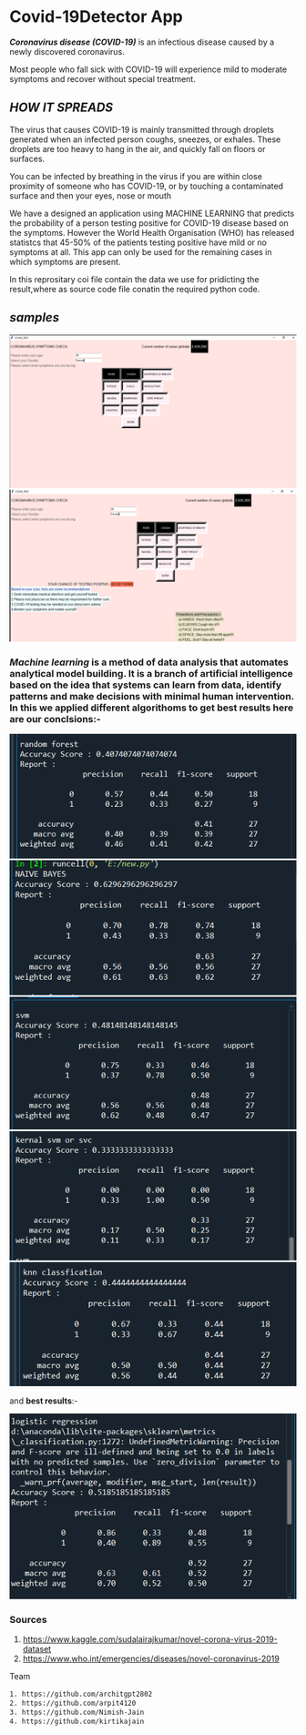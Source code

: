 # **Covid-19Detector App**

**_Coronavirus disease (COVID-19)_** is an infectious disease caused by a newly discovered coronavirus.

Most people who fall sick with COVID-19 will experience mild to moderate symptoms and recover without special treatment.

## **_HOW IT SPREADS_**

The virus that causes COVID-19 is mainly transmitted through droplets generated when an infected person coughs, sneezes, or exhales. These droplets are too heavy to hang in the air, and quickly fall on floors or surfaces.

You can be infected by breathing in the virus if you are within close proximity of someone who has COVID-19, or by touching a contaminated surface and then your eyes, nose or mouth

We have a designed an application using MACHINE LEARNING that predicts the probability of a person testing positive for COVID-19 disease based on the symptoms. However the World Health Organisation (WHO) has released statistcs that 45-50% of the patients testing positive have mild or no symptoms at all. This app can only be used for the remaining cases in which symptoms are present.


In this reprositary coi file contain the data we use for pridicting the result,where as source code file  conatin the required python code.


## ***samples***

![](https://github.com/architgpt2802/recommendation-for-covid19-test-using-machine-learning/blob/master/readme%20images/sample%201.png)
![](https://github.com/architgpt2802/recommendation-for-covid19-test-using-machine-learning/blob/master/readme%20images/sample2.png)

### ***Machine learning*** is a method of data analysis that automates analytical model building. It is a branch of artificial intelligence based on the idea that systems can learn from data, identify patterns and make decisions with minimal human intervention. In this we applied different algorithoms to get best results here are our conclsions:-

![](https://github.com/architgpt2802/recommendation-for-covid19-test-using-machine-learning/blob/master/readme%20images/Accuracy-Random%20forest.png)
![](https://github.com/architgpt2802/recommendation-for-covid19-test-using-machine-learning/blob/master/readme%20images/Accuracy-naive%20byes.png)
![](https://github.com/architgpt2802/recommendation-for-covid19-test-using-machine-learning/blob/master/readme%20images/Accuracy-svc.png)
![](https://github.com/architgpt2802/recommendation-for-covid19-test-using-machine-learning/blob/master/readme%20images/Accuracy-svm.png)
![](https://github.com/architgpt2802/recommendation-for-covid19-test-using-machine-learning/blob/master/readme%20images/accuracy%20knn.png)

and **best results**:-

![](https://github.com/architgpt2802/recommendation-for-covid19-test-using-machine-learning/blob/master/readme%20images/logistic%20regression.png)

### Sources

  1.    https://www.kaggle.com/sudalairajkumar/novel-corona-virus-2019-dataset
  2.    https://www.who.int/emergencies/diseases/novel-coronavirus-2019


Team
    
    1. https://github.com/architgpt2802
    2. https://github.com/arpit4120
    3. https://github.com/Nimish-Jain
    4. https://github.com/kirtikajain
   